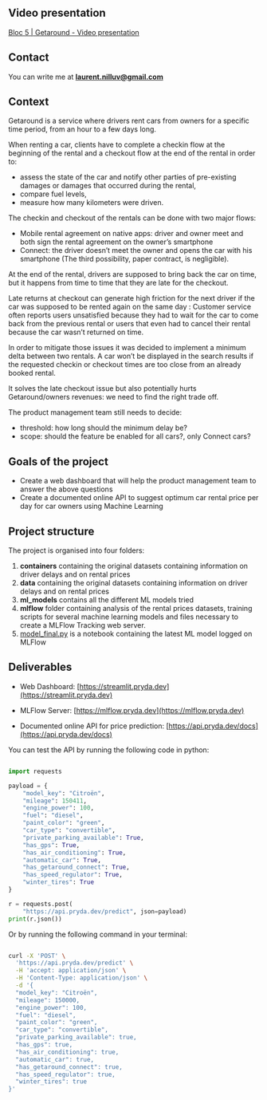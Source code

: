 ## Video presentation

[Bloc 5 | Getaround - Video presentation](https://youtu.be/QUoh_RfaAc8)

## Contact

You can write me at **laurent.nilluv@gmail.com**

## Context 

Getaround is a service where drivers rent cars from owners for a specific time period, from an hour to a few days long. 

When renting a car, clients have to complete a checkin flow at the beginning of the rental and a checkout flow at the end of the rental in order to:
- assess the state of the car and notify other parties of pre-existing damages or damages that occurred during the rental,
- compare fuel levels,
- measure how many kilometers were driven.

The checkin and checkout of the rentals can be done with two major flows:
- Mobile rental agreement on native apps: driver and owner meet and both sign the rental agreement on the owner’s smartphone
- Connect: the driver doesn’t meet the owner and opens the car with his smartphone
(The third possibility, paper contract, is negligible).

At the end of the rental, drivers are supposed to bring back the car on time, but it happens from time to time that they are late for the checkout.

Late returns at checkout can generate high friction for the next driver if the car was supposed to be rented again on the same day : Customer service often reports users unsatisfied because they had to wait for the car to come back from the previous rental or users that even had to cancel their rental because the car wasn’t returned on time.

In order to mitigate those issues it was decided to implement a minimum delta between two rentals. A car won’t be displayed in the search results if the requested checkin or checkout times are too close from an already booked rental.

It solves the late checkout issue but also potentially hurts Getaround/owners revenues: we need to find the right trade off.

The product management team still needs to decide:
- threshold: how long should the minimum delay be?
- scope: should the feature be enabled for all cars?, only Connect cars?



## Goals of the project
 - Create a web dashboard that will help the product management team to answer the above questions
 - Create a documented online API to suggest optimum car rental price per day for car owners using Machine Learning


## Project structure

The project is organised into four folders:
1. **containers** containing the original datasets containing information on driver delays and on rental prices
2. **data** containing the original datasets containing information on driver delays and on rental prices
3. **ml_models** contains all the different ML models tried
4. **mlflow** folder containing analysis of the rental prices datasets, training scripts for several machine learning models and files necessary to create a MLFlow Tracking web server.
5. [model_final.py](model_final.py) is a notebook containing the latest ML model logged on MLFlow

## Deliverables

- Web Dashboard: [https://streamlit.pryda.dev](https://streamlit.pryda.dev)

- MLFlow Server: [https://mlflow.pryda.dev](https://mlflow.pryda.dev)

- Documented online API for price prediction: [https://api.pryda.dev/docs](https://api.pryda.dev/docs)

You can test the API by running the following code in python:

````python

import requests

payload = {
    "model_key": "Citroën",
    "mileage": 150411,
    "engine_power": 100,
    "fuel": "diesel",
    "paint_color": "green",
    "car_type": "convertible",
    "private_parking_available": True,
    "has_gps": True,
    "has_air_conditioning": True,
    "automatic_car": True,
    "has_getaround_connect": True,
    "has_speed_regulator": True,
    "winter_tires": True
}

r = requests.post(
    "https://api.pryda.dev/predict", json=payload)
print(r.json())


````
Or by running the following command in your terminal:

````bash

curl -X 'POST' \
  'https://api.pryda.dev/predict' \
  -H 'accept: application/json' \
  -H 'Content-Type: application/json' \
  -d '{
  "model_key": "Citroën",
  "mileage": 150000,
  "engine_power": 100,
  "fuel": "diesel",
  "paint_color": "green",
  "car_type": "convertible",
  "private_parking_available": true,
  "has_gps": true,
  "has_air_conditioning": true,
  "automatic_car": true,
  "has_getaround_connect": true,
  "has_speed_regulator": true,
  "winter_tires": true
}'
````